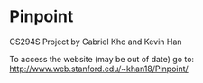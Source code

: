 # Pinpoint
CS294S Project by Gabriel Kho and Kevin Han

To access the website (may be out of date) go to: http://www.web.stanford.edu/~khan18/Pinpoint/